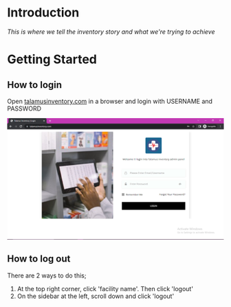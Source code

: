 # Introduction
_This is where we tell the inventory story and what we're trying to achieve_
# Getting Started
## How to login
Open [talamusinventory.com](https://talamusinventory.com) in a browser and login with USERNAME and PASSWORD

![Login](/Inventory/images/login.png)

## How to log out
There are 2 ways to do this;
1. At the top right corner, click 'facility name'. Then click 'logout'
2. On the sidebar at the left, scroll down and click 'logout'